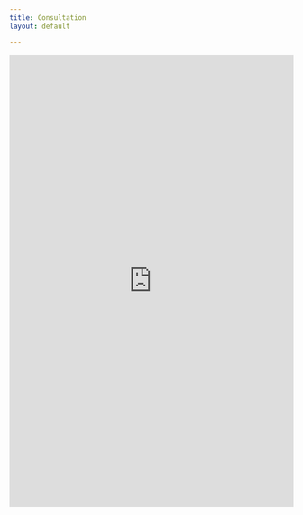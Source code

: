 ```yaml
---
title: Consultation
layout: default

---
```


<iframe src="https://app.acuityscheduling.com/schedule.php?owner=22679505" title="Prenota un appuntamento" width="100%" height="800" frameBorder="0"></iframe><script src="https://embed.acuityscheduling.com/js/embed.js" type="text/javascript"></script>